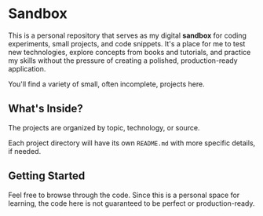 # Sandbox

This is a personal repository that serves as my digital **sandbox** for coding
experiments, small projects, and code snippets. It's a place for me to test new
technologies, explore concepts from books and tutorials, and practice my skills
without the pressure of creating a polished, production-ready application.

You'll find a variety of small, often incomplete, projects here.


## What's Inside?

The projects are organized by topic, technology, or source.

Each project directory will have its own `README.md` with more specific
details, if needed.


## Getting Started

Feel free to browse through the code. Since this is a personal space for
learning, the code here is not guaranteed to be perfect or production-ready.